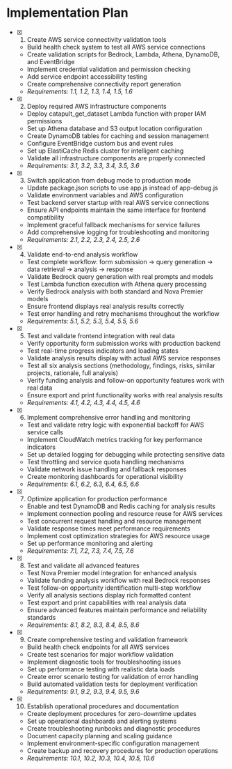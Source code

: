 # Implementation Plan

- [x] 1. Create AWS service connectivity validation tools



  - Build health check system to test all AWS service connections
  - Create validation scripts for Bedrock, Lambda, Athena, DynamoDB, and EventBridge
  - Implement credential validation and permission checking
  - Add service endpoint accessibility testing
  - Create comprehensive connectivity report generation
  - _Requirements: 1.1, 1.2, 1.3, 1.4, 1.5, 1.6_

- [x] 2. Deploy required AWS infrastructure components



  - Deploy catapult_get_dataset Lambda function with proper IAM permissions
  - Set up Athena database and S3 output location configuration
  - Create DynamoDB tables for caching and session management
  - Configure EventBridge custom bus and event rules
  - Set up ElastiCache Redis cluster for intelligent caching
  - Validate all infrastructure components are properly connected
  - _Requirements: 3.1, 3.2, 3.3, 3.4, 3.5, 3.6_

- [x] 3. Switch application from debug mode to production mode



  - Update package.json scripts to use app.js instead of app-debug.js
  - Validate environment variables and AWS configuration
  - Test backend server startup with real AWS service connections
  - Ensure API endpoints maintain the same interface for frontend compatibility
  - Implement graceful fallback mechanisms for service failures
  - Add comprehensive logging for troubleshooting and monitoring
  - _Requirements: 2.1, 2.2, 2.3, 2.4, 2.5, 2.6_

- [x] 4. Validate end-to-end analysis workflow







  - Test complete workflow: form submission → query generation → data retrieval → analysis → response
  - Validate Bedrock query generation with real prompts and models
  - Test Lambda function execution with Athena query processing
  - Verify Bedrock analysis with both standard and Nova Premier models
  - Ensure frontend displays real analysis results correctly
  - Test error handling and retry mechanisms throughout the workflow
  - _Requirements: 5.1, 5.2, 5.3, 5.4, 5.5, 5.6_

- [x] 5. Test and validate frontend integration with real data








  - Verify opportunity form submission works with production backend
  - Test real-time progress indicators and loading states
  - Validate analysis results display with actual AWS service responses
  - Test all six analysis sections (methodology, findings, risks, similar projects, rationale, full analysis)
  - Verify funding analysis and follow-on opportunity features work with real data
  - Ensure export and print functionality works with real analysis results
  - _Requirements: 4.1, 4.2, 4.3, 4.4, 4.5, 4.6_

- [x] 6. Implement comprehensive error handling and monitoring




  - Test and validate retry logic with exponential backoff for AWS service calls
  - Implement CloudWatch metrics tracking for key performance indicators
  - Set up detailed logging for debugging while protecting sensitive data
  - Test throttling and service quota handling mechanisms
  - Validate network issue handling and fallback responses
  - Create monitoring dashboards for operational visibility
  - _Requirements: 6.1, 6.2, 6.3, 6.4, 6.5, 6.6_

- [x] 7. Optimize application for production performance


  - Enable and test DynamoDB and Redis caching for analysis results
  - Implement connection pooling and resource reuse for AWS services
  - Test concurrent request handling and resource management
  - Validate response times meet performance requirements
  - Implement cost optimization strategies for AWS resource usage
  - Set up performance monitoring and alerting
  - _Requirements: 7.1, 7.2, 7.3, 7.4, 7.5, 7.6_

- [x] 8. Test and validate all advanced features



  - Test Nova Premier model integration for enhanced analysis
  - Validate funding analysis workflow with real Bedrock responses
  - Test follow-on opportunity identification multi-step workflow
  - Verify all analysis sections display rich formatted content
  - Test export and print capabilities with real analysis data
  - Ensure advanced features maintain performance and reliability standards
  - _Requirements: 8.1, 8.2, 8.3, 8.4, 8.5, 8.6_

- [x] 9. Create comprehensive testing and validation framework
















  - Build health check endpoints for all AWS services
  - Create test scenarios for major workflow validation
  - Implement diagnostic tools for troubleshooting issues
  - Set up performance testing with realistic data loads
  - Create error scenario testing for validation of error handling
  - Build automated validation tests for deployment verification
  - _Requirements: 9.1, 9.2, 9.3, 9.4, 9.5, 9.6_

- [x] 10. Establish operational procedures and documentation





  - Create deployment procedures for zero-downtime updates
  - Set up operational dashboards and alerting systems
  - Create troubleshooting runbooks and diagnostic procedures
  - Document capacity planning and scaling guidance
  - Implement environment-specific configuration management
  - Create backup and recovery procedures for production operations
  - _Requirements: 10.1, 10.2, 10.3, 10.4, 10.5, 10.6_